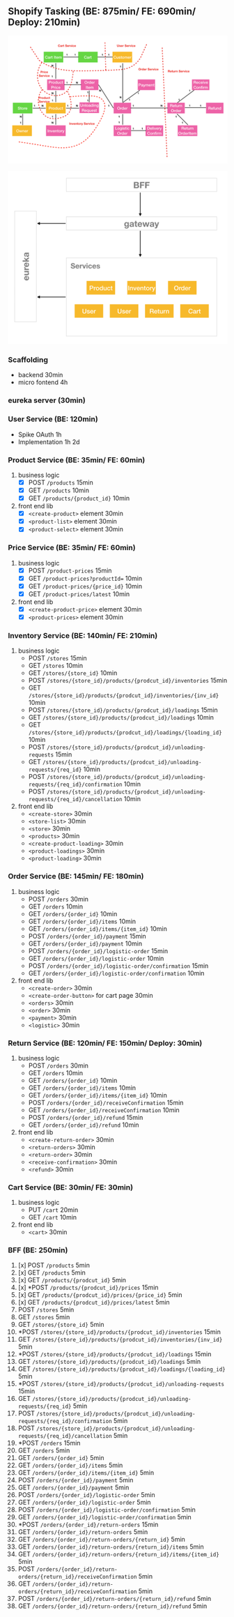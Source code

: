 ## Shopify Tasking (BE: 875min/ FE: 690min/ Deploy: 210min)

![model](_design/model.png)

![architecture](_design/architecture.png)

### Scaffolding
+ backend 30min
+ micro fontend 4h

### eureka server (30min)

### User Service (BE: 120min)
+ Spike OAuth 1h
+ Implementation 1h 2d

### Product Service (BE: 35min/ FE: 60min)
1. business logic
	+ [x] POST `/products` 15min
	+ [x] GET `/products` 10min
	+ [x] GET `/products/{product_id}` 10min
2. front end lib
	+ [x] `<create-product>` element 30min
	+ [x] `<product-list>` element 30min
	+ [x] `<product-select>` element 30min

### Price Service (BE: 35min/ FE: 60min)
1. business logic
	+ [x] POST `/product-prices` 15min
	+ [x] GET `/product-prices?productId=` 10min
	+ [x] GET `/product-prices/{price_id}` 10min
	+ [x] GET `/product-prices/latest` 10min
2. front end lib
	+ [x] `<create-product-price>` element 30min
	+ [x] `<product-prices>` element 30min

### Inventory Service (BE: 140min/ FE: 210min)
1. business logic
	+ POST `/stores` 15min
	+ GET `/stores` 10min
	+ GET `/stores/{store_id}` 10min
	+ POST `/stores/{store_id}/products/{prodcut_id}/inventories` 15min
	+ GET `/stores/{store_id}/products/{prodcut_id}/inventories/{inv_id}` 10min
	+ POST `/stores/{store_id}/products/{prodcut_id}/loadings` 15min
	+ GET `/stores/{store_id}/products/{prodcut_id}/loadings` 10min
	+ GET `/stores/{store_id}/products/{prodcut_id}/loadings/{loading_id}` 10min
	+ POST `/stores/{store_id}/products/{prodcut_id}/unloading-requests` 15min
	+ GET `/stores/{store_id}/products/{prodcut_id}/unloading-requests/{req_id}` 10min
	+ POST `/stores/{store_id}/products/{prodcut_id}/unloading-requests/{req_id}/confirmation` 10min
	+ POST `/stores/{store_id}/products/{prodcut_id}/unloading-requests/{req_id}/cancellation` 10min
2. front end lib
	+ `<create-store>` 30min
	+ `<store-list>` 30min
	+ `<store>` 30min
	+ `<products>` 30min
	+ `<create-product-loading>` 30min
	+ `<product-loadings>` 30min
	+ `<product-loading>` 30min

### Order Service (BE: 145min/ FE: 180min)
1. business logic
	+ POST `/orders` 30min
	+ GET `/orders` 10min
	+ GET `/orders/{order_id}` 10min
	+ GET `/orders/{order_id}/items` 10min
	+ GET `/orders/{order_id}/items/{item_id}` 10min
	+ POST `/orders/{order_id}/payment` 15min
	+ GET `/orders/{order_id}/payment` 10min
	+ POST `/orders/{order_id}/logistic-order` 15min
	+ GET `/orders/{order_id}/logistic-order` 10min
	+ POST `/orders/{order_id}/logistic-order/confirmation` 15min
	+ GET `/orders/{order_id}/logistic-order/confirmation` 10min
2. front end lib
	+ `<create-order>` 30min
	+ `<create-order-button>` for cart page 30min
	+ `<orders>` 30min
	+ `<order>` 30min
	+ `<payment>` 30min
	+ `<logistic>` 30min

### Return Service (BE: 120min/ FE: 150min/ Deploy: 30min)
1. business logic
	+ POST `/orders` 30min
	+ GET `/orders` 10min
	+ GET `/orders/{order_id}` 10min
	+ GET `/orders/{order_id}/items` 10min
	+ GET `/orders/{order_id}/items/{item_id}` 10min
	+ POST `/orders/{order_id}/receiveConfirmation` 15min
	+ GET `/orders/{order_id}/receiveConfirmation` 10min
	+ POST `/orders/{order_id}/refund` 15min
	+ GET `/orders/{order_id}/refund` 10min
2. front end lib
	+ `<create-return-order>` 30min
	+ `<return-orders>` 30min
	+ `<return-order>` 30min
	+ `<receive-confirmation>` 30min
	+ `<refund>` 30min

### Cart Service (BE: 30min/ FE: 30min)
1. business logic
	+ PUT `/cart` 20min
	+ GET `/cart` 10min
2. front end lib
	+ `<cart>` 30min

### BFF (BE: 250min)
1. [x] POST `/products` 5min
2. [x] GET `/products` 5min
3. [x] GET `/products/{prodcut_id}` 5min
4. [x] *POST `/products/{prodcut_id}/prices` 15min
5. [x] GET `/products/{prodcut_id}/prices/{price_id}` 5min
6. [x] GET `/products/{prodcut_id}/prices/latest` 5min
7. POST `/stores` 5min
8. GET `/stores` 5min
9. GET `/stores/{store_id}` 5min
10. *POST `/stores/{store_id}/products/{prodcut_id}/inventories` 15min
11. GET `/stores/{store_id}/products/{prodcut_id}/inventories/{inv_id}` 5min
12. *POST `/stores/{store_id}/products/{prodcut_id}/loadings` 15min
13. GET `/stores/{store_id}/products/{prodcut_id}/loadings` 5min
14. GET `/stores/{store_id}/products/{prodcut_id}/loadings/{loading_id}` 5min
15. *POST `/stores/{store_id}/products/{prodcut_id}/unloading-requests` 15min
16. GET `/stores/{store_id}/products/{prodcut_id}/unloading-requests/{req_id}` 5min
17. POST `/stores/{store_id}/products/{prodcut_id}/unloading-requests/{req_id}/confirmation` 5min
18. POST `/stores/{store_id}/products/{prodcut_id}/unloading-requests/{req_id}/cancellation` 5min
19. *POST `/orders` 15min
20. GET `/orders` 5min
21. GET `/orders/{order_id}` 5min
22. GET `/orders/{order_id}/items` 5min
23. GET `/orders/{order_id}/items/{item_id}` 5min
24. POST `/orders/{order_id}/payment` 5min
25. GET `/orders/{order_id}/payment` 5min
26. POST `/orders/{order_id}/logistic-order` 5min
27. GET `/orders/{order_id}/logistic-order` 5min
28. POST `/orders/{order_id}/logistic-order/confirmation` 5min
29. GET `/orders/{order_id}/logistic-order/confirmation` 5min
30. *POST `/orders/{order_id}/return-orders` 15min
31. GET `/orders/{order_id}/return-orders` 5min
32. GET `/orders/{order_id}/return-orders/{return_id}` 5min
33. GET `/orders/{order_id}/return-orders/{return_id}/items` 5min
34. GET `/orders/{order_id}/return-orders/{return_id}/items/{item_id}` 5min
35. POST `/orders/{order_id}/return-orders/{return_id}/receiveConfirmation` 5min
36. GET `/orders/{order_id}/return-orders/{return_id}/receiveConfirmation` 5min
37. POST `/orders/{order_id}/return-orders/{return_id}/refund` 5min
38. GET `/orders/{order_id}/return-orders/{return_id}/refund` 5min